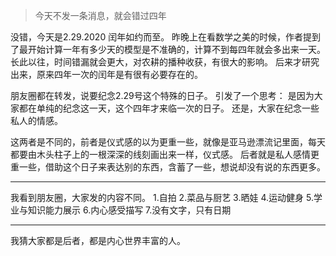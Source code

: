> 今天不发一条消息，就会错过四年

没错，今天是2.29.2020
闰年如约而至。
昨晚上在看数学之美的时候，作者提到了最开始计算一年有多少天的模型是不准确的，计算不到每四年就会多出来一天。
长此以往，时间错漏就会更大，对农耕的播种收获，有很大的影响。
后来才研究出来，原来四年一次的闰年是有很有必要存在的。

朋友圈都在转发，说要纪念2.29号这个特殊的日子。
引发了一个思考：
是因为大家都在单纯的纪念这一天，这个四年才来临一次的日子。
还是，大家在纪念一些私人的情感。

这两者是不同的，前者是仪式感的以为更重一些，就像是亚马逊漂流记里面，每天都要由木头柱子上的一根深深的线刻画出来一样，仪式感。
后者就是私人感情更重一些，借助这个日子来表达别的东西，含蓄了一些，想说却没有说的东西更多。

---

我看到朋友圈，大家发的内容不同。
1.自拍
2.菜品与厨艺
3.晒娃
4.运动健身
5.学业与知识能力展示
6.内心感受描写
7.没有文字，只有日期

---


我猜大家都是后者，都是内心世界丰富的人。
